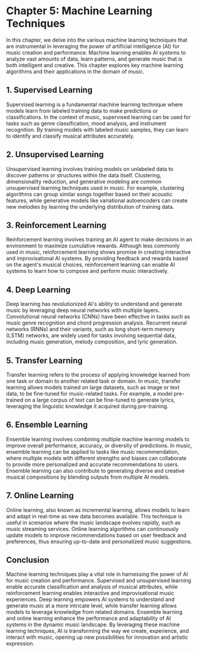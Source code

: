 Chapter 5: Machine Learning Techniques
======================================

In this chapter, we delve into the various machine learning techniques that are instrumental in leveraging the power of artificial intelligence (AI) for music creation and performance. Machine learning enables AI systems to analyze vast amounts of data, learn patterns, and generate music that is both intelligent and creative. This chapter explores key machine learning algorithms and their applications in the domain of music.

**1. Supervised Learning**
--------------------------

Supervised learning is a fundamental machine learning technique where models learn from labeled training data to make predictions or classifications. In the context of music, supervised learning can be used for tasks such as genre classification, mood analysis, and instrument recognition. By training models with labeled music samples, they can learn to identify and classify musical attributes accurately.

**2. Unsupervised Learning**
----------------------------

Unsupervised learning involves training models on unlabeled data to discover patterns or structures within the data itself. Clustering, dimensionality reduction, and generative modeling are common unsupervised learning techniques used in music. For example, clustering algorithms can group similar songs together based on their acoustic features, while generative models like variational autoencoders can create new melodies by learning the underlying distribution of training data.

**3. Reinforcement Learning**
-----------------------------

Reinforcement learning involves training an AI agent to make decisions in an environment to maximize cumulative rewards. Although less commonly used in music, reinforcement learning shows promise in creating interactive and improvisational AI systems. By providing feedback and rewards based on the agent's musical choices, reinforcement learning can enable AI systems to learn how to compose and perform music interactively.

**4. Deep Learning**
--------------------

Deep learning has revolutionized AI's ability to understand and generate music by leveraging deep neural networks with multiple layers. Convolutional neural networks (CNNs) have been effective in tasks such as music genre recognition and chord progression analysis. Recurrent neural networks (RNNs) and their variants, such as long short-term memory (LSTM) networks, are widely used for tasks involving sequential data, including music generation, melody composition, and lyric generation.

**5. Transfer Learning**
------------------------

Transfer learning refers to the process of applying knowledge learned from one task or domain to another related task or domain. In music, transfer learning allows models trained on large datasets, such as image or text data, to be fine-tuned for music-related tasks. For example, a model pre-trained on a large corpus of text can be fine-tuned to generate lyrics, leveraging the linguistic knowledge it acquired during pre-training.

**6. Ensemble Learning**
------------------------

Ensemble learning involves combining multiple machine learning models to improve overall performance, accuracy, or diversity of predictions. In music, ensemble learning can be applied to tasks like music recommendation, where multiple models with different strengths and biases can collaborate to provide more personalized and accurate recommendations to users. Ensemble learning can also contribute to generating diverse and creative musical compositions by blending outputs from multiple AI models.

**7. Online Learning**
----------------------

Online learning, also known as incremental learning, allows models to learn and adapt in real-time as new data becomes available. This technique is useful in scenarios where the music landscape evolves rapidly, such as music streaming services. Online learning algorithms can continuously update models to improve recommendations based on user feedback and preferences, thus ensuring up-to-date and personalized music suggestions.

**Conclusion**
--------------

Machine learning techniques play a vital role in harnessing the power of AI for music creation and performance. Supervised and unsupervised learning enable accurate classification and analysis of musical attributes, while reinforcement learning enables interactive and improvisational music experiences. Deep learning empowers AI systems to understand and generate music at a more intricate level, while transfer learning allows models to leverage knowledge from related domains. Ensemble learning and online learning enhance the performance and adaptability of AI systems in the dynamic music landscape. By leveraging these machine learning techniques, AI is transforming the way we create, experience, and interact with music, opening up new possibilities for innovation and artistic expression.
